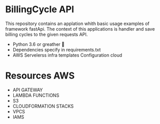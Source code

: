 # BillingCycle API

This repository contains an applation whith basic usage examples of framework fastApi. The context of this applications is handler and save billing cycles to the given requests API.

* Python 3.6 or greather 🐍
* Dependencies specify in requirements.txt
* AWS Servelerss infra templates Configuration cloud

# Resources AWS
* API GATEWAY
* LAMBDA FUNCTIONS
* S3
* CLOUDFORMATION STACKS
* VPCS
* IAMS
